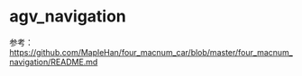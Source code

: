 # agv_navigation  
参考：https://github.com/MapleHan/four_macnum_car/blob/master/four_macnum_navigation/README.md
